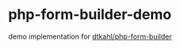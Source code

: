 # php-form-builder-demo

demo implementation for [dtkahl/php-form-builder](https://github.com/dtkahl/php-form-builder)

